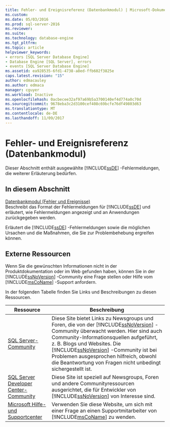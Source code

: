 ```yaml
---
title: Fehler- und Ereignisreferenz (Datenbankmodul) | Microsoft-Dokumentation
ms.custom: 
ms.date: 05/03/2016
ms.prod: sql-server-2016
ms.reviewer: 
ms.suite: 
ms.technology: database-engine
ms.tgt_pltfrm: 
ms.topic: article
helpviewer_keywords:
- errors [SQL Server Database Engine]
- Database Engine [SQL Server], errors
- events [SQL Server Database Engine]
ms.assetid: ea928535-6fd1-4738-a8ed-ffb602f3825e
caps.latest.revision: "15"
author: edmacauley
ms.author: edmaca
manager: cguyer
ms.workload: Inactive
ms.openlocfilehash: 0acbecee32af97a69b5a3700140ef4d774a0c70d
ms.sourcegitcommit: 9678eba3c2d3100cef408c69bcfe76df49803d63
ms.translationtype: MT
ms.contentlocale: de-DE
ms.lasthandoff: 11/09/2017
---
```

# <a name="errors-and-events-reference-database-engine"></a>Fehler- und Ereignisreferenz (Datenbankmodul)
  Dieser Abschnitt enthält ausgewählte [!INCLUDE[ssDE](../../includes/ssde-md.md)] -Fehlermeldungen, die weiterer Erläuterung bedürfen.  
  
## <a name="in-this-section"></a>In diesem Abschnitt  
 [Datenbankmodul (Fehler und Ereignisse)](../../relational-databases/errors-events/database-engine-events-and-errors.md)  
 Beschreibt das Format der Fehlermeldungen für [!INCLUDE[ssDE](../../includes/ssde-md.md)] und erläutert, wie Fehlermeldungen angezeigt und an Anwendungen zurückgegeben werden.  
  
 Erläutert die [!INCLUDE[ssDE](../../includes/ssde-md.md)] -Fehlermeldungen sowie die möglichen Ursachen und die Maßnahmen, die Sie zur Problembehebung ergreifen können.  
  
## <a name="external-resources"></a>Externe Ressourcen  
 Wenn Sie die gewünschten Informationen nicht in der Produktdokumentation oder im Web gefunden haben, können Sie in der [!INCLUDE[ssNoVersion](../../includes/ssnoversion-md.md)] -Community eine Frage stellen oder Hilfe vom [!INCLUDE[msCoName](../../includes/msconame-md.md)] -Support anfordern.  
  
 In der folgenden Tabelle finden Sie Links und Beschreibungen zu diesen Ressourcen.  
  
|Ressource|Beschreibung|  
|--------------|-----------------|  
|[SQL Server-Community](http://go.microsoft.com/fwlink/?LinkId=42455)|Diese Site bietet Links zu Newsgroups und Foren, die von der [!INCLUDE[ssNoVersion](../../includes/ssnoversion-md.md)] -Community überwacht werden. Hier sind auch Community-Informationsquellen aufgeführt, z. B. Blogs und Websites. Die [!INCLUDE[ssNoVersion](../../includes/ssnoversion-md.md)] -Community ist bei Problemen ausgesprochen hilfreich, obwohl die Beantwortung von Fragen nicht unbedingt sichergestellt ist.|  
|[SQL Server Developer Center-Community](http://go.microsoft.com/fwlink/?LinkId=42456)|Diese Site ist speziell auf Newsgroups, Foren und andere Communityressourcen ausgerichtet, die für Entwickler von [!INCLUDE[ssNoVersion](../../includes/ssnoversion-md.md)] von Interesse sind.|  
|[Microsoft Hilfe- und Supportcenter](http://go.microsoft.com/fwlink/?linkid=16419)|Verwenden Sie diese Website, um sich mit einer Frage an einen Supportmitarbeiter von [!INCLUDE[msCoName](../../includes/msconame-md.md)] zu wenden.|  
  
  
